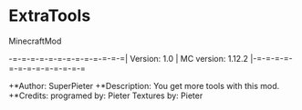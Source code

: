 # ExtraTools
MinecraftMod

-=-=-=-=-=-=-=-=-=-=-=-=-=| Version: 1.0 | MC version: 1.12.2  |-=-=-=-=-=-=-=-=-=-=-=-=-=  

+*Author: SuperPieter
+*Description: You get more tools with this mod.
+*Credits: programed by: Pieter Textures by: Pieter
